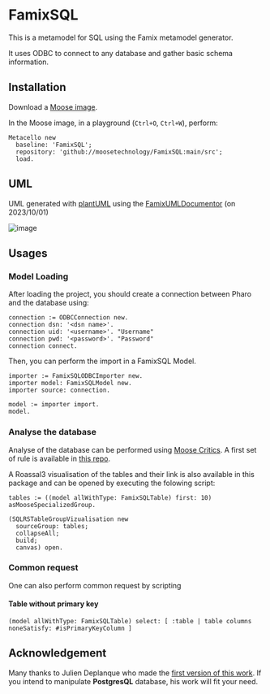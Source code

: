 # FamixSQL

This is a metamodel for SQL using the Famix metamodel generator.

It uses ODBC to connect to any database and gather basic schema information.


## Installation

Download a [Moose image](https://modularmoose.org/moose-wiki/Beginners/InstallMoose).

In the Moose image, in a playground (`Ctrl+O`, `Ctrl+W`), perform:

```st
Metacello new
  baseline: 'FamixSQL';
  repository: 'github://moosetechnology/FamixSQL:main/src';
  load.
```

## UML

UML generated with [plantUML](https://plantuml.com) using the [FamixUMLDocumentor](https://github.com/moosetechnology/Famix/tree/development/src/Famix-UMLDocumentor) (on 2023/10/01)

![image](https://github.com/moosetechnology/FamixSQL/assets/14889146/41a22c0f-8327-472b-a939-61e9d533b10d)


## Usages

### Model Loading

After loading the project, you should create a connection between Pharo and the database using:

```st
connection := ODBCConnection new.
connection dsn: '<dsn name>'.
connection uid: '<username>'. "Username"
connection pwd: '<password>'. "Password"
connection connect.
```

Then, you can perform the import in a FamixSQL Model.

```st
importer := FamixSQLODBCImporter new.
importer model: FamixSQLModel new.
importer source: connection.

model := importer import.
model.
```

### Analyse the database

Analyse of the database can be performed using [Moose Critics](https://modularmoose.org/2022/08/08/moosecritics.html).
A first set of rule is available in [this repo](./critics/).

A Roassal3 visualisation of the tables and their link is also available in this package and can be opened by executing the folowing script:

```st
tables := ((model allWithType: FamixSQLTable) first: 10) asMooseSpecializedGroup.

(SQLRSTableGroupVizualisation new
  sourceGroup: tables;
  collapseAll;
  build;
  canvas) open.
```

### Common request

One can also perform common request by scripting

#### Table without primary key

```st
(model allWithType: FamixSQLTable) select: [ :table | table columns noneSatisfy: #isPrimaryKeyColumn ]
```

## Acknowledgement

Many thanks to Julien Deplanque who made the [first version of this work](https://github.com/juliendelplanque/FAMIXNGSQL).
If you intend to manipulate **PostgresQL** database, his work will fit your need.
